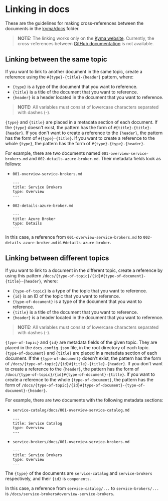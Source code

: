 # Linking in docs

These are the guidelines for making cross-references between the documents in the [kyma/docs](https://github.com/kyma-project/kyma/tree/master/docs) folder.

>**NOTE:** The linking works only on the [Kyma website](https://kyma-project.io/docs). Currently, the cross-references between [GitHub documentation](ttps://github.com/kyma-project/kyma/tree/master/docs) is not available.

## Linking between the same topic

If you want to link to another document in the same topic, create a reference using the `#{type}-{title}-{header}` pattern, where:
- `{type}` is a type of the document that you want to reference.
- `{title}` is a title of the document that you want to reference.
- `{header}` is a header located in the document that you want to reference.

>**NOTE:** All variables must consist of lowercase characters separated with dashes (-).

`{type}` and `{title}` are placed in a metadata section of each document. If the `{type}` doesn't exist, the pattern has the form of `#{title}-{title}-{header}`. If you don't want to create a reference to the `{header}`, the pattern has the form of `#{type}-{title}`. If you want to create a reference to the whole `{type}`, the pattern has the form of `#{type}-{type}-{header}`.

For example, there are two documents named `001-overview-service-brokers.md` and `002-details-azure-broker.md`. Their metadata fields look as follows:
- `001-overview-service-brokers.md`
  ```
  ---
  title: Service Brokers
  type: Overview
  ---
  ```
- `002-details-azure-broker.md`
  ```
  ---
  title: Azure Broker
  type: Details
  ---
  ```

In this case, a reference from `001-overview-service-brokers.md` to `002-details-azure-broker.md` is  `#details-azure-broker`.

## Linking between different topics

If you want to link to a document in the different topic, create a reference by using this pattern `/docs/{type-of-topic}/{id}#{type-of-document}-{title}-{header}`, where:
- `{type-of-topic}` is a type of the topic that you want to reference.
- `{id}` is an ID of the topic that you want to reference.
- `{type-of-document}` is a type of the document that you want to reference.
- `{title}` is a title of the document that you want to reference.
- `{header}` is a header located in the document that you want to reference.

>**NOTE:** All variables must consist of lowercase characters separated with dashes (-).

`{type-of-topic}` and `{id}` are metadata fields of the given topic. They are placed in the `docs.config.json` file, in the root directory of each topic. `{type-of-document}` and `{title}` are placed in a metadata section of each document. If the `{type-of-document}` doesn't exist, the pattern has the form of `/docs/{type-of-topic}/{id}#{title}-{title}-{header}`. If you don't want to create a reference to the `{header}`, the pattern has the form of `/docs/{type-of-topic}/{id}#{type-of-document}-{title}`. If you want to create a reference to the whole `{type-of-document}`, the pattern has the form of `/docs/{type-of-topic}/{id}#{type-of-document}-{type-of-document}-{header}`.

For example, there are two documents with the following metadata sections:
- `service-catalog/docs/001-overview-service-catalog.md`
  ```
  ---
  title: Service Catalog
  type: Overview
  ---
  ```
- `service-brokers/docs/001-overview-service-brokers.md`
  ```
  ---
  title: Service Brokers
  type: Overview
  ---
  ```

The `{type}` of the documents are `service-catalog` and `service-brokers` respectively, and their `{id}` is `components`.

In this case, a reference from `service-catalog/...` to `service-brokers/...` is `/docs/service-brokers#overview-service-brokers`.
